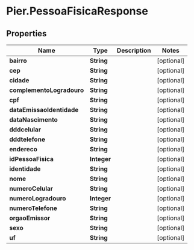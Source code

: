 # Pier.PessoaFisicaResponse

## Properties
Name | Type | Description | Notes
------------ | ------------- | ------------- | -------------
**bairro** | **String** |  | [optional] 
**cep** | **String** |  | [optional] 
**cidade** | **String** |  | [optional] 
**complementoLogradouro** | **String** |  | [optional] 
**cpf** | **String** |  | [optional] 
**dataEmissaoIdentidade** | **String** |  | [optional] 
**dataNascimento** | **String** |  | [optional] 
**dddcelular** | **String** |  | [optional] 
**dddtelefone** | **String** |  | [optional] 
**endereco** | **String** |  | [optional] 
**idPessoaFisica** | **Integer** |  | [optional] 
**identidade** | **String** |  | [optional] 
**nome** | **String** |  | [optional] 
**numeroCelular** | **String** |  | [optional] 
**numeroLogradouro** | **Integer** |  | [optional] 
**numeroTelefone** | **String** |  | [optional] 
**orgaoEmissor** | **String** |  | [optional] 
**sexo** | **String** |  | [optional] 
**uf** | **String** |  | [optional] 


